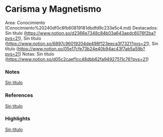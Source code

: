 # Carisma y Magnetismo

Area: Conocimiento (Conocimiento%20240df0c8fb60819181dbdfd9c233e5c4.md)
Destacados: Sin título (https://www.notion.so/d2366e7348c84b03a643aedc6076f2ba?pvs=21), Sin título (https://www.notion.so/6897c96019204de498f123eeca3f7321?pvs=21), Sin título (https://www.notion.so/05e17cfe73b24e40b94ac43f7ab5a59b?pvs=21)
Notas: Sin título (https://www.notion.so/d05c2caef1cc48dbb62fa94927511c76?pvs=21)

### Notes

[Sin título](Sin%20ti%CC%81tulo%20240df0c8fb60819d8f4bef945d5db4c1.csv)

### References

[Sin título](Sin%20ti%CC%81tulo%20240df0c8fb60810281fffd1b24e0a670.csv)

### Highlights

[Sin título](Sin%20ti%CC%81tulo%20240df0c8fb6081e5875aee7da9f9fbfc.csv)